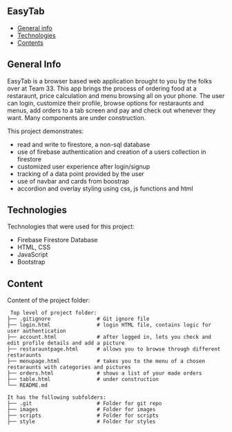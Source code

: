 ## EasyTab
* [General info](#general-info)
* [Technologies](#technologies)
* [Contents](#content)

## General Info
EasyTab is a browser based web application brought to you by the folks over at Team 33.
This app brings the process of ordering food at a restaraunt, price calculation 
and menu browsing all on your phone.
The user can login, customize their profile, browse options for restaraunts and menus, 
add orders to a tab screen and pay and check out whenever they want.
Many components are under construction.

This project demonstrates:
* read and write to firestore, a non-sql database
* use of firebase authentication and creation of a users collection in firestore
* customized user experience after login/signup
* tracking of a data point provided by the user
* use of navbar and cards from boostrap
* accordion and overlay styling using css, js functions and html

	
## Technologies
Technologies that were used for this project:
* Firebase Firestore Database
* HTML, CSS
* JavaScript
* Bootstrap
	
## Content
Content of the project folder:

```
 Top level of project folder: 
├── .gitignore               # Git ignore file
├── login.html               # login HTML file, contains logic for user authentication
├── account.html             # after logged in, lets you check and edit profile details and add a picture
├── restarauntpage.html      # allows you to browse through different restaraunts
├── menupage.html            # takes you to the menu of a chosen restaraunts with categories and pictures
├── orders.html              # shows a list of your made orders
├── table.html               # under construction
└── README.md

It has the following subfolders:
├── .git                     # Folder for git repo
├── images                   # Folder for images
├── scripts                  # Folder for scripts
├── style                    # Folder for styles

```

